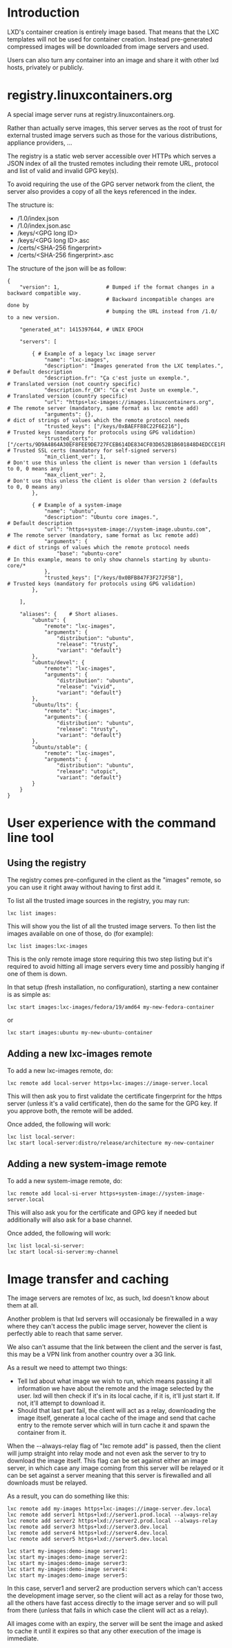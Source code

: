 # Introduction
LXD's container creation is entirely image based. That means that the
LXC templates will not be used for container creation. Instead
pre-generated compressed images will be downloaded from image servers
and used.

Users can also turn any container into an image and share it with other
lxd hosts, privately or publicly.

# registry.linuxcontainers.org
A special image server runs at registry.linuxcontainers.org.

Rather than actually serve images, this server serves as the root of
trust for external trusted image servers such as those for the various
distributions, appliance providers, ...

The registry is a static web server accessible over HTTPs which serves a
JSON index of all the trusted remotes including their remote URL,
protocol and list of valid and invalid GPG key(s).

To avoid requiring the use of the GPG server network from the client,
the server also provides a copy of all the keys referenced in the index.

The structure is:
 - /1.0/index.json
 - /1.0/index.json.asc
 - /keys/\<GPG long ID\>
 - /keys/\<GPG long ID\>.asc
 - /certs/\<SHA-256 fingerprint\>
 - /certs/\<SHA-256 fingerprint\>.asc

The structure of the json will be as follow:

    {
        "version": 1,               # Bumped if the format changes in a backward compatible way.
                                    # Backward incompatible changes are done by
                                    # bumping the URL instead from /1.0/ to a new version.

        "generated_at": 1415397644, # UNIX EPOCH

        "servers": [

            { # Example of a legacy lxc image server
                "name": "lxc-images",
                "description": "Images generated from the LXC templates.",                                      # Default description
                "description.fr": "Ça c'est juste un exemple.",                                                 # Translated version (not country specific)
                "description.fr_CH": "Ca c'est Juste un exemple.",                                              # Translated version (country specific)
                "url": "https+lxc-images://images.linuxcontainers.org",                                         # The remote server (mandatory, same format as lxc remote add)
                "arguments": {},                                                                                # dict of strings of values which the remote protocol needs
                "trusted_keys": ["/keys/0xBAEFF88C22F6E216"],                                                   # Trusted keys (mandatory for protocols using GPG validation)
                "trusted_certs": ["/certs/9D9A4864A30EF8FEE9DE727FCEB614DE834CF03D652B1B601848D4EDCCE1FB8B"],   # Trusted SSL certs (mandatory for self-signed servers)
                "min_client_ver": 1,                                                                            # Don't use this unless the client is newer than version 1 (defaults to 0, 0 means any)
                "max_client_ver": 2,                                                                            # Don't use this unless the client is older than version 2 (defaults to 0, 0 means any)
            },

            { # Example of a system-image
                "name": "ubuntu",
                "description": "Ubuntu core images.",                                                           # Default description
                "url": "https+system-image://system-image.ubuntu.com",                                          # The remote server (mandatory, same format as lxc remote add)
                "arguments": {                                                                                  # dict of strings of values which the remote protocol needs
                    "base": "ubuntu-core"                                                                       # In this example, means to only show channels starting by ubuntu-core/*
                },
                "trusted_keys": ["/keys/0x0BFB847F3F272F5B"],                                                   # Trusted keys (mandatory for protocols using GPG validation)
            },

        ],

        "aliases": {    # Short aliases.
            "ubuntu": {
                "remote": "lxc-images",
                "arguments": {
                    "distribution": "ubuntu",
                    "release": "trusty",
                    "variant": "default"}
            },
            "ubuntu/devel": {
                "remote": "lxc-images",
                "arguments": {
                    "distribution": "ubuntu",
                    "release": "vivid",
                    "variant": "default"}
            },
            "ubuntu/lts": {
                "remote": "lxc-images",
                "arguments": {
                    "distribution": "ubuntu",
                    "release": "trusty",
                    "variant": "default"}
            },
            "ubuntu/stable": {
                "remote": "lxc-images",
                "arguments": {
                    "distribution": "ubuntu",
                    "release": "utopic",
                    "variant": "default"}
            }
        }
    }


# User experience with the command line tool
## Using the registry
The registry comes pre-configured in the client as the "images" remote,
so you can use it right away without having to first add it.

To list all the trusted image sources in the registry, you may run:

    lxc list images:

This will show you the list of all the trusted image servers. To then
list the images available on one of those, do (for example):

    lxc list images:lxc-images


This is the only remote image store requiring this two step listing but
it's required to avoid hitting all image servers every time and possibly
hanging if one of them is down.


In that setup (fresh installation, no configuration), starting a new
container is as simple as:

    lxc start images:lxc-images/fedora/19/amd64 my-new-fedora-container

or

    lxc start images:ubuntu my-new-ubuntu-container

## Adding a new lxc-images remote
To add a new lxc-images remote, do:

    lxc remote add local-server https+lxc-images://image-server.local

This will then ask you to first validate the certificate fingerprint for
the https server (unless it's a valid certificate), then do the same for
the GPG key. If you approve both, the remote will be added.

Once added, the following will work:

    lxc list local-server:
    lxc start local-server:distro/release/architecture my-new-container


## Adding a new system-image remote
To add a new system-image remote, do:

    lxc remote add local-si-erver https+system-image://system-image-server.local

This will also ask you for the certificate and GPG key if needed but
additionally will also ask for a base channel.

Once added, the following will work:

    lxc list local-si-server:
    lxc start local-si-server:my-channel


# Image transfer and caching
The image servers are remotes of lxc, as such, lxd doesn't know about them at all.

Another problem is that lxd servers will occasionaly be firewalled in a
way where they can't access the public image server, however the client
is perfectly able to reach that same server.

We also can't assume that the link between the client and the server is
fast, this may be a VPN link from another country over a 3G link.

As a result we need to attempt two things:
 * Tell lxd about what image we wish to run, which means passing it all
   information we have about the remote and the image selected by the user.
   lxd will then check if it's in its local cache, if it is, it'll just
   start it. If not, it'll attempt to download it.
 * Should that last part fail, the client will act as a relay,
   downloading the image itself, generate a local cache of the image and
   send that cache entry to the remote server which will in turn cache it
   and spawn the container from it.

When the --always-relay flag of "lxc remote add" is passed, then the
client will jump straight into relay mode and not even ask the server to
try to download the image itself. This flag can be set against either an
image server, in which case any image coming from this server will be
relayed or it can be set against a server meaning that this server is
firewalled and all downloads must be relayed.

As a result, you can do something like this:

    lxc remote add my-images https+lxc-images://image-server.dev.local
    lxc remote add server1 https+lxd://server1.prod.local --always-relay
    lxc remote add server2 https+lxd://server2.prod.local --always-relay
    lxc remote add server3 https+lxd://server3.dev.local
    lxc remote add server4 https+lxd://server4.dev.local
    lxc remote add server5 https+lxd://server5.dev.local

    lxc start my-images:demo-image server1:
    lxc start my-images:demo-image server2:
    lxc start my-images:demo-image server3:
    lxc start my-images:demo-image server4:
    lxc start my-images:demo-image server5:

In this case, server1 and server2 are production servers which can't
access the development image server, so the client will act as a relay
for those two, all the others have fast access directly to the image
server and so will pull from there (unless that fails in which case the
client will act as a relay).


All images come with an expiry, the server will be sent the image and
asked to cache it until it expires so that any other execution of the
image is immediate.
